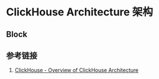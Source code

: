 # ClickHouse Architecture 架构

## Block

## 参考链接
1. [ClickHouse - Overview of ClickHouse Architecture](https://clickhouse.com/docs/en/development/architecture)